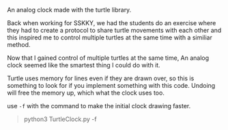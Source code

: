 An analog clock made with the turtle library.  
  
Back when working for SSKKY, we had the students do an exercise where they had to create a protocol to share turtle movements with each other and this inspired me to control multiple turtles at the same time with a similiar method.  
  
Now that I gained control of multiple turtles at the same time, An analog clock seemed like the smartest thing I could do with it.  

Turtle uses memory for lines even if they are drawn over, so this is something to look for if you implement something with this code. Undoing will free the memory up, which what the clock uses too.

use `-f` with the command to make the initial clock drawing faster.
> python3 TurtleClock.py -f
